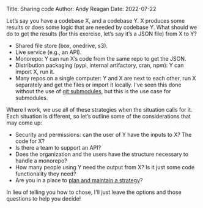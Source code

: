 Title: Sharing code
Author: Andy Reagan
Date: 2022-07-22

Let’s say you have a codebase X, and a codebase Y. X produces some results or does some logic that are needed by codebase Y. What should we do to get the results (for this exercise, let’s say it’s a JSON file) from X to Y?

- Shared file store (box, onedrive, s3).
- Live service (e.g., an API).
- Monorepo: Y can run X’s code from the same repo to get the JSON.
- Distribution packaging (pypi, internal artifactory, cran, npm): Y can import X, run it.
- Many repos on a single computer: Y and X are next to each other, run X separately and get the files or import it locally. I've seen this done without the use of [git submodules](https://git-scm.com/book/en/v2/Git-Tools-Submodules), but this is the use case for submodules.

Where I work, we use all of these strategies when the situation calls for it. Each situation is different, so let’s outline some of the considerations that may come up:

- Security and permissions: can the user of Y have the inputs to X? The code for X?
- Is there a team to support an API?
- Does the organization and the users have the structure necessary to handle a monorepo?
- How many people using Y need the output from X? Is it just some code functionality they need?
- Are you in a place to [plan and maintain a strategy](https://cutlefish.substack.com/p/tbm-3052-why-do-we-have-no-strategy)?

In lieu of telling you how to chose,
I'll just leave the options and those questions to help you decide!
